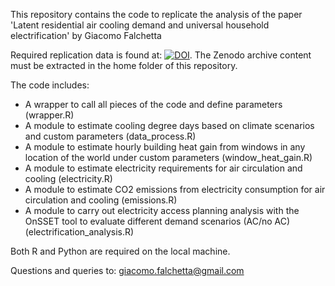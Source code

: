 This repository contains the code to replicate the analysis of the paper 'Latent residential air cooling demand and universal household electrification' by Giacomo Falchetta

Required replication data is found at: [![DOI](https://zenodo.org/badge/DOI/10.5281/zenodo.4010319.svg)](https://doi.org/10.5281/zenodo.4010319). The Zenodo archive content must be extracted in the home folder of this repository. 

The code includes:

- A wrapper to call all pieces of the code and define parameters (wrapper.R)
- A module to estimate cooling degree days based on climate scenarios and custom parameters (data_process.R)
- A module to estimate hourly building heat gain from windows in any location of the world under custom parameters (window_heat_gain.R)
- A module to estimate electricity requirements for air circulation and cooling (electricity.R)
- A module to estimate CO2 emissions from electricity consumption for air circulation and cooling (emissions.R)
- A module to carry out electricity access planning analysis with the OnSSET tool to evaluate different demand scenarios (AC/no AC) (electrification_analysis.R)

Both R and Python are required on the local machine.

Questions and queries to: giacomo.falchetta@gmail.com
